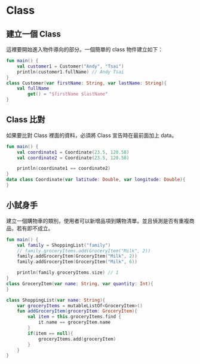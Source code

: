 # Class

## 建立一個 Class
這裡要開始進入物件導向的部分。一個簡單的 class 物件建立如下：

```kt
fun main() {
    val customer1 = Customer("Andy", "Tsai")
    println(customer1.fullName) // Andy Tsai
}
class Customer(var firstName: String, var lastName: String){
    val fullName
        get() = "$firstName $lastName"
}
```


## Class 比對
如果要比對 Class 裡面的資料，必須將 Class 宣告時在最前面加上 data。

```kt
fun main() {
    val coordinate1 = Coordinate(23.5, 120.58)
    val coordinate2 = Coordinate(23.5, 120.58)

    println(coordinate1 == coordinate2)
}
data class Coordinate(var latitude: Double, var longitude: Double){
}
```

## 小試身手
建立一個購物車的類別，使用者可以新增品項到購物清單。並且偵測是否有重複商品，若有即不成立。

```kt
fun main() {
    val family = ShoppingList("family")
    // family.groceryItems.add(GroceryItem("Milk", 2))
    family.addGroceryItem(GroceryItem("Milk", 2))
    family.addGroceryItem(GroceryItem("Milk", 6))

    println(family.groceryItems.size) // 1
}
class GroceryItem(var name: String, var quantity: Int){
}

class ShoppingList(var name: String){
    var groceryItems = mutableListOf<GroceryItem>()
    fun addGroceryItem(groceryItem: GroceryItem){
        val item = this.groceryItems.find {
            it.name == groceryItem.name
        }
        if(item == null){
            groceryItems.add(groceryItem)
        }
    }
}
```